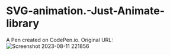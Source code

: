 # SVG-animation.-Just-Animate-library

A Pen created on CodePen.io. Original URL:
![Screenshot 2023-08-11 221856](https://github.com/kunal7216/SVG-animation.-Just-Animate-library/assets/112888767/eb1cf4e5-7e9f-4faf-bee8-d7bd61f5f6a0)
